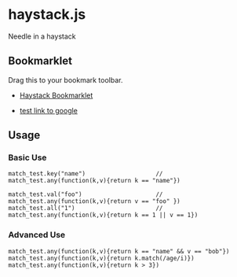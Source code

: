 # haystack.js

Needle in a haystack

## Bookmarklet

Drag this to your bookmark toolbar.

- <a href="javascript:(function() {
   var script = document.createElement('script');
   script.type = 'text/javascript';
   script.src = 'https://github.com/makoto/haystack.js/raw/master/dist/haystack-0.0.1.min.js';
   document.getElementsByTagName('body')[0].appendChild(script)
 })();" title="Haystack">Haystack Bookmarklet</a>

- [test link to google]("http://www.google.com")

## Usage

### Basic Use

    match_test.key("name")                    // match_test.any(function(k,v){return k == "name"})

    match_test.val("foo")                     // match_test.any(function(k,v){return v == "foo" })
    match_test.all("1")                       // match_test.any(function(k,v){return k == 1 || v == 1})

### Advanced Use

    match_test.any(function(k,v){return k == "name" && v == "bob"}) 
    match_test.any(function(k,v){return k.match(/age/i)})
    match_test.any(function(k,v){return k > 3})

